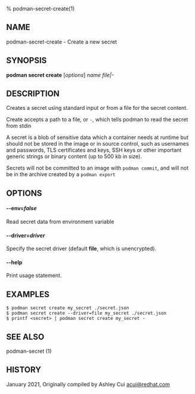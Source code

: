 % podman-secret-create(1)

## NAME
podman\-secret\-create - Create a new secret

## SYNOPSIS
**podman secret create** [*options*] *name* *file|-*

## DESCRIPTION

Creates a secret using standard input or from a file for the secret content.

Create accepts a path to a file, or `-`, which tells podman to read the secret from stdin

A secret is a blob of sensitive data which a container needs at runtime but
should not be stored in the image or in source control, such as usernames and passwords,
TLS certificates and keys, SSH keys or other important generic strings or binary content (up to 500 kb in size).

Secrets will not be committed to an image with `podman commit`, and will not be in the archive created by a `podman export`

## OPTIONS

#### **\-\-env**=*false*

Read secret data from environment variable

#### **\-\-driver**=*driver*

Specify the secret driver (default **file**, which is unencrypted).

#### **\-\-help**

Print usage statement.

## EXAMPLES

```
$ podman secret create my_secret ./secret.json
$ podman secret create --driver=file my_secret ./secret.json
$ printf <secret> | podman secret create my_secret -
```

## SEE ALSO
podman-secret (1)

## HISTORY
January 2021, Originally compiled by Ashley Cui <acui@redhat.com>
